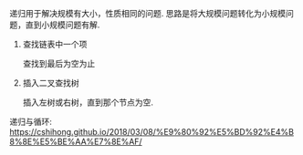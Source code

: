 递归用于解决规模有大小，性质相同的问题. 思路是将大规模问题转化为小规模问题，直到小规模问题有解. 

1. 查找链表中一个项
 
    查找到最后为空为止

2. 插入二叉查找树

    插入左树或右树，直到那个节点为空. 

递归与循环: https://cshihong.github.io/2018/03/08/%E9%80%92%E5%BD%92%E4%B8%8E%E5%BE%AA%E7%8E%AF/

